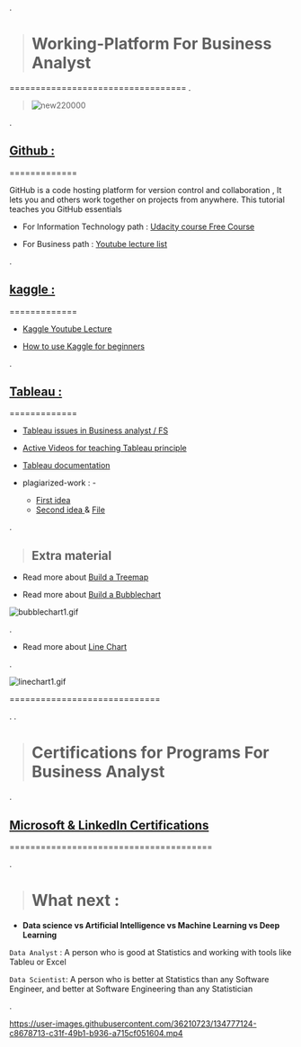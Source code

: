 .




> # Working-Platform For Business Analyst


==================================
.

> ![new220000](https://user-images.githubusercontent.com/36210723/136198732-6ec71c86-93e1-45a6-9a5d-b58745922ca0.gif)




.


## [Github :](https://github.com/nancyalaswad90)



=============



GitHub is a code hosting platform for version control and collaboration , It lets you and others work together on projects from anywhere. This tutorial teaches you GitHub essentials
 
 
 

- For Information Technology path : [Udacity course Free Course](https://classroom.udacity.com/courses/ud123) 


- For Business  path :   [Youtube lecture list ](https://www.youtube.com/watch?v=04aTE-T40eU&list=PLVvPFH7DSPJOdIQmByxQ9bRWXdF-hNZ-e)





.


## [kaggle  :](https://www.kaggle.com/nancyalaswad90)



=============


- [Kaggle Youtube Lecture ](https://www.youtube.com/watch?v=aIus8si_Et0&list=LL&index=1&t=8s)

- [How to use Kaggle for beginners](https://www.youtube.com/watch?v=e_4NJCjAJFE&list=LL&index=2)


.


## [Tableau  :](https://public.tableau.com/app/profile/nancy.al.aswadhttps://public.tableau.com/app/profile/nancy.al.aswad)



=============



- [Tableau issues in Business analyst / FS](https://www.youtube.com/watch?v=MLn_iZgP-80&list=PLVvPFH7DSPJO_gZLO77r2107ufjpcQPsh)


- [Active Videos for teaching Tableau principle ](https://public.tableau.com/en-us/s/resources)



- [Tableau documentation ](https://help.tableau.com/v2020.2/pro/desktop/en-us/datasource_datamodel_whatschanged.htm)


-  plagiarized-work : - 

    -  [First idea ](https://www.youtube.com/watch?v=zfjsMoRbW-8)
    - [Second idea ](https://public.tableau.com/app/profile/bandar.alrasheed)  & [File](https://docs.google.com/document/d/1d8WjbOyRQs5hdx48BG9m7lo4AD64z8-B/edit)







.


> ## Extra material 


- Read more about  [Build a Treemap](https://help.tableau.com/current/pro/desktop/en-us/buildexamples_treemap.htm#:~:text=Use%20treemaps%20to%20display%20data,in%20a%20visually%20attractive%20format.)





- Read more about  [Build a Bubblechart](https://udacity-reviews-uploads.s3.us-west-2.amazonaws.com/_attachments/399095/1596392753/bubblechart1.gif)


![bubblechart1.gif](https://udacity-reviews-uploads.s3.us-west-2.amazonaws.com/_attachments/399095/1596392753/bubblechart1.gif)

.



- Read more about  [ Line Chart](https://help.tableau.com/current/pro/desktop/en-us/buildexamples_line.htm)

.


![linechart1.gif](https://udacity-reviews-uploads.s3.us-west-2.amazonaws.com/_attachments/399095/1596392619/linechart1.gif)










=============================

.
.


> # Certifications for Programs For Business Analyst



.


##  **[Microsoft & LinkedIn  Certifications](https://www.elmin7a.com/free-courses-offered-by-microsoft-and-linkedin-with-free-certificates/)**



=======================================





.


> # What next :  
 
 
 
 
- **Data science vs Artificial Intelligence vs Machine Learning vs Deep Learning**



`Data Analyst` :  A person who is good  at Statistics and  working with tools like Tableu or Excel

`Data Scientist`: A person who is better at Statistics than any Software Engineer, and better at Software Engineering than any Statistician




.


https://user-images.githubusercontent.com/36210723/134777124-c8678713-c31f-49b1-b936-a715cf051604.mp4


